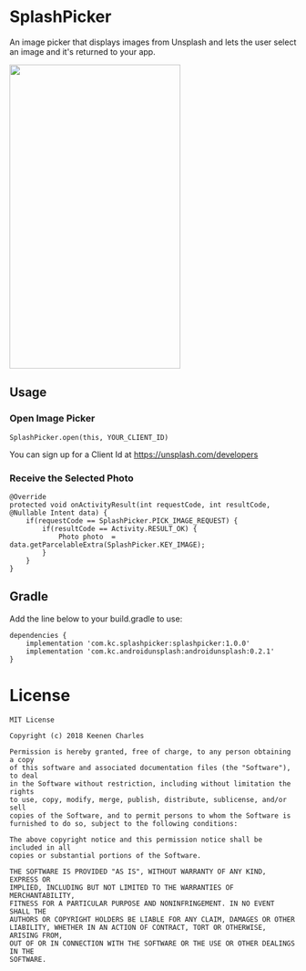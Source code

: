 # SplashPicker
An image picker that displays images from Unsplash and lets the user select an image and it's returned to your app.

<img src="https://storage.googleapis.com/hotlinks-f6004.appspot.com/splashpicker.gif" width="300" height="533" />

## Usage

### Open Image Picker
~~~~~
SplashPicker.open(this, YOUR_CLIENT_ID)
~~~~~
You can sign up for a Client Id at <https://unsplash.com/developers>

### Receive the Selected Photo
~~~~~
@Override
protected void onActivityResult(int requestCode, int resultCode, @Nullable Intent data) {
    if(requestCode == SplashPicker.PICK_IMAGE_REQUEST) {
        if(resultCode == Activity.RESULT_OK) {
            Photo photo  = data.getParcelableExtra(SplashPicker.KEY_IMAGE);
        }
    }
}
~~~~~

## Gradle
Add the line below to your build.gradle to use:
~~~
dependencies {
    implementation 'com.kc.splashpicker:splashpicker:1.0.0'
    implementation 'com.kc.androidunsplash:androidunsplash:0.2.1'
}
~~~

# License
~~~
MIT License

Copyright (c) 2018 Keenen Charles

Permission is hereby granted, free of charge, to any person obtaining a copy
of this software and associated documentation files (the "Software"), to deal
in the Software without restriction, including without limitation the rights
to use, copy, modify, merge, publish, distribute, sublicense, and/or sell
copies of the Software, and to permit persons to whom the Software is
furnished to do so, subject to the following conditions:

The above copyright notice and this permission notice shall be included in all
copies or substantial portions of the Software.

THE SOFTWARE IS PROVIDED "AS IS", WITHOUT WARRANTY OF ANY KIND, EXPRESS OR
IMPLIED, INCLUDING BUT NOT LIMITED TO THE WARRANTIES OF MERCHANTABILITY,
FITNESS FOR A PARTICULAR PURPOSE AND NONINFRINGEMENT. IN NO EVENT SHALL THE
AUTHORS OR COPYRIGHT HOLDERS BE LIABLE FOR ANY CLAIM, DAMAGES OR OTHER
LIABILITY, WHETHER IN AN ACTION OF CONTRACT, TORT OR OTHERWISE, ARISING FROM,
OUT OF OR IN CONNECTION WITH THE SOFTWARE OR THE USE OR OTHER DEALINGS IN THE
SOFTWARE.

~~~
